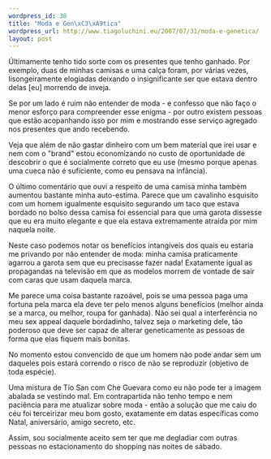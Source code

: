 ```yaml
--- 
wordpress_id: 38
title: "Moda e Gen\xC3\xA9tica"
wordpress_url: http://www.tiagoluchini.eu/2007/07/31/moda-e-genetica/
layout: post
---
```

Últimamente tenho tido sorte com os presentes que tenho ganhado. Por exemplo, duas de minhas camisas e uma calça foram, por várias vezes, lisongeiramente elogiadas deixando o insignificante ser que estava dentro delas \[eu\] morrendo de inveja.

Se por um lado é ruim não entender de moda - e confesso que não faço o menor esforço para compreender esse enigma - por outro existem pessoas que estão acopanhando isso por mim e mostrando esse serviço agregado nos presentes que ando recebendo.

Veja que além de não gastar dinheiro com um bem material que irei usar e nem com o "brand" estou economizando no custo de oportunidade de descobrir o que é socialmente correto que eu use (mesmo porque apenas uma cueca não é suficiente, como eu pensava na infância).

O último comentário que ouvi a respeito de uma camisa minha também aumentou bastante minha auto-estima. Parece que um cavalinho esquisito com um homem igualmente esquisito segurando um taco que estava bordado no bolso dessa camisa foi essencial para que uma garota dissesse que eu era muito elegante e que ela estava extremamente atraída por mim naquela noite.

Neste caso podemos notar os benefícios intangíveis dos quais eu estaria me privando por não entender de moda: minha camisa praticamente agarrou a garota sem que eu precisasse fazer nada! Exatamente igual as propagandas na televisão em que as modelos morrem de vontade de sair com caras que usam daquela marca.

Me parece uma coisa bastante razoável, pois se uma pessoa paga uma fortuna pela marca ela deve ter pelo menos alguns benefícios (melhor ainda se a marca, ou melhor, roupa for ganhada). Não sei qual a interferência no meu sex appeal daquele bordadinho, talvez seja o marketing dele, tão poderoso que deve ser capaz de alterar geneticamente as pessoas de forma que elas fiquem mais bonitas.

No momento estou convencido de que um homem não pode andar sem um daqueles pois estará correndo o risco de não se reproduzir (objetivo de toda espécie).

Uma mistura de Tio San com Che Guevara como eu não pode ter a imagem abalada se vestindo mal. Em contrapartida não tenho tempo e nem paciência para me atualizar sobre moda - então a solução que me caiu do céu foi terceirizar meu bom gosto, exatamente em datas específicas como Natal, aniversário, amigo secreto, etc.

Assim, sou socialmente aceito sem ter que me degladiar com outras pessoas no estacionamento do shopping nas noites de sábado.
